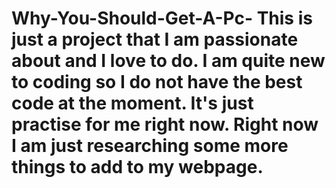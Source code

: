# Why-You-Should-Get-A-Pc- This is just a project that I am passionate about and I love to do. I am quite new to coding so I do not have the best code at the moment. It's just practise for me right now. Right now I am just researching some more things to add to my webpage. 
